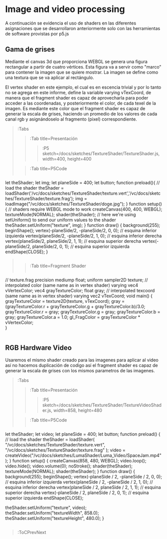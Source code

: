 # Image and video processing


A continuación se evidencia el uso de shaders en las diferentes asignaciones que se desarrollaron anteriormente solo con las herramientas de software provistas por p5.js

## Gama de grises

Mediante el canvas 3d que proporciona WEBGL se genera una figura rectangular a partir de cuatro vértices. Esta figura va a servir como "marco" para contener la imagen que se quiere mostrar. La imagen se define como una textura que se va aplicar al rectángulo.

El vertex shader en este ejemplo, el cual es en escencia trivial y por lo tanto no se agrega en este informe, define la variable varying vTexCoord, de manera que el fragment shader es capaz de aprovecharla para poder acceder a las coordenadas, y posteriormente el color, de cada texel de la imagen. Es mediante este color que el fragment shader es capaz de generar la escala de grises, haciendo un promedio de los valores de cada canal rgb y asignándoselo al fragmento (pixel) correspondiente.

> :Tabs
> > :Tab title=Presentación
> > >
> > > :P5 sketch=/docs/sketches/TextureShader/TextureShader.js, width=400, height=400
>
> > :Tab title=P5Code
> >
> > ```js
let theShader;
let img;
let planeSide = 400;
let button;
function preload(){
  // load the shader
  theShader = loadShader('/vc/docs/sketches/TextureShader/texture.vert','/vc/docs/sketches/TextureShader/texture.frag');
  img = loadImage("/vc/docs/sketches/TextureShader/doge.jpg");
}
function setup() {
  // shaders require WEBGL mode to work
  createCanvas(400, 400, WEBGL);
  textureMode(NORMAL);
  shader(theShader);
  // here we're using setUniform() to send our uniform values to the shader
  theShader.setUniform("texture", img);
}
function draw() {
  background(255);
  beginShape();
  vertex(-planeSide/2, -planeSide/2, 0, 0); // esquina inferior izquierda
  vertex(planeSide/2, -planeSide/2, 1, 0); // esquina inferior derecha
  vertex(planeSide/2, planeSide/2, 1, 1); // esquina superior derecha
  vertex(-planeSide/2, planeSide/2, 0, 1); // esquina superior izquierda
  endShape(CLOSE);
}
> > ```
>
> > :Tab title=Fragment Shader
> >
> > ```glsl
// texture.frag 
precision mediump float;
uniform sampler2D texture;
// interpolated color (same name as in vertex shader)
varying vec4 vVertexColor;
vec4 grayTextureColor;
float gray;
// interpolated texcoord (same name as in vertex shader)
varying vec2 vTexCoord;
void main() {
  grayTextureColor = texture2D(texture, vTexCoord);
  gray = (grayTextureColor.r + grayTextureColor.g + grayTextureColor.b)/3.0;
  grayTextureColor.r = gray;
  grayTextureColor.g = gray;
  grayTextureColor.b = gray;
  grayTextureColor.a = 1.0;
  gl_FragColor = grayTextureColor * vVertexColor;  
}
> > ```

## RGB Hardware Video

Usaremos el mismo shader creado para las imagenes para aplicar al video así no hacemos duplicación de codigo así el fragment shader es capaz de generar la escala de grises con los mismos parametros de las imagenes.

> :Tabs
> > :Tab title=Presentación
> > >
> > > :P5 sketch=/docs/sketches/TextureShader/TextureVideoShader.js, width=858, height=480
>
> > :Tab title=P5Code
> >
> > ```js
let theShader;
let video;
let planeSide = 400;
let button;
function preload() {
  // load the shader
  theShader = loadShader(
    "/vc/docs/sketches/TextureShader/texture.vert",
    "/vc/docs/sketches/TextureShader/texture.frag"
  );
  video = createVideo("/vc/docs/sketches/LumaShader/Luma_Video/SpaceJam.mp4");
}
function setup() {
  createCanvas(858, 480, WEBGL);
  video.loop();
  video.hide();
  video.volume(0);
  noStroke();
  shader(theShader);
  textureMode(NORMAL);
  shader(theShader);
}
function draw() {
  background(255);
  beginShape();
  vertex(-planeSide / 2, -planeSide / 2, 0, 0); // esquina inferior izquierda
  vertex(planeSide / 2, -planeSide / 2, 1, 0); // esquina inferior derecha
  vertex(planeSide / 2, planeSide / 2, 1, 1); // esquina superior derecha
  vertex(-planeSide / 2, planeSide / 2, 0, 1); // esquina superior izquierda
  endShape(CLOSE);

  theShader.setUniform("texture", video);
  theShader.setUniform("textureWidth", 858.0);
  theShader.setUniform("textureHeight", 480.0);
}
> > ```
>

> :ToCPrevNext